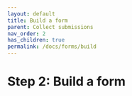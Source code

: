 ```yaml
---
layout: default
title: Build a form
parent: Collect submissions
nav_order: 2
has_children: true
permalink: /docs/forms/build
---
```


# Step 2: Build a form
